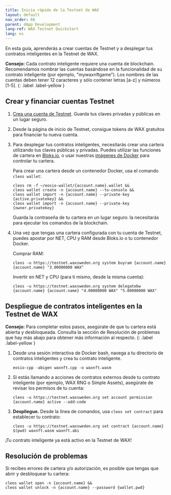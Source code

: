 ```yaml
---
title: Inicio rápido de la Testnet de WAX
layout: default
nav_order: 66
parent: dApp Development
lang-ref: WAX Testnet Quickstart
lang: es
---
```


En esta guía, aprenderás a crear cuentas de Testnet y a desplegar tus contratos inteligentes en la Testnet de WAX.

<strong>Consejo:</strong> Cada contrato inteligente requiere una cuenta de blockchain. Recomendamos nombrar las cuentas basándose en la funcionalidad de su contrato inteligente (por ejemplo, "mywaxnftgame"). Los nombres de las cuentas deben tener 12 caracteres y sólo contener letras [a-z] y números [1-5].
{: .label .label-yellow }

## Crear y financiar cuentas Testnet

1. <a href="https://waxsweden.org/testnet/" target="_blank">Crea una cuenta de Testnet</a>. Guarda tus claves privadas y públicas en un lugar seguro. 

2. Desde la página de inicio de Testnet, consigue tokens de WAX gratuitos para financiar tu nueva cuenta. 

3. Para desplegar tus contratos inteligentes, necesitarás crear una cartera utilizando tus claves públicas y privadas. Puedes utilizar las funciones de cartera en <a href="https://local.bloks.io/wallet/transfer?nodeUrl=testnet.waxsweden.org&coreSymbol=WAX&corePrecision=8&systemDomain=eosio&hyperionUrl=https%3A%2F%2Ftestnet.waxsweden.org" target="_blank">Bloks.io</a>, o usar nuestras [imágenes de Docker](/es/dapp-development/docker-setup/) para controlar tu cartera. 

    Para crear una cartera desde un contenedor Docker, usa el comando `cleos wallet`:

    ```shell
    cleos rm -f ~/eosio-wallet/{account.name}.wallet &&
    cleos wallet create -n {account.name} --to-console &&
    cleos wallet import -n {account.name} --private-key {active.privatekey} &&
    cleos wallet import -n {account.name} --private-key {owner.privatekey}
    ```

    Guarda la contraseña de tu cartera en un lugar seguro: la necesitarás para ejecutar los comandos de la blockchain.

4. Una vez que tengas una cartera configurada con tu cuenta de Testnet, puedes apostar por NET, CPU y RAM desde Bloks.io o tu contenedor Docker.

    Comprar RAM:

    ```shell
    cleos -u https://testnet.waxsweden.org system buyram {account.name} {account.name} "3.00000000 WAX"
    ```

    Invertir en NET y CPU (para ti mismo, desde la misma cuenta):

    ```shell
    cleos -u https://testnet.waxsweden.org system delegatebw {account.name} {account.name} "4.00000000 WAX" "5.00000000 WAX"
    ```

## Despliegue de contratos inteligentes en la Testnet de WAX

<strong>Consejo:</strong> Para completar estos pasos, asegúrate de que tu cartera está abierta y desbloqueada. Consulta la sección de Resolución de problemas que hay más abajo para obtener más información al respecto.
{: .label .label-yellow }

1. Desde una sesión interactiva de Docker bash, navega a tu directorio de contratos inteligentes y crea tu contrato inteligente.

    ```shell
    eosio-cpp -abigen waxnft.cpp -o waxnft.wasm 
    ```

2. Si estás llamando a acciones de contratos externos desde tu contrato inteligente (por ejemplo, WAX RNG o Simple Assets), asegúrate de revisar los permisos de tu cuenta:

    ```shell
    cleos -u https://testnet.waxsweden.org set account permission {account.name} active --add-code
    ```

3. **Despliegue.** Desde la línea de comandos, usa `cleos set contract` para establecer tu contrato: 

    ```shell
    cleos -u https://testnet.waxsweden.org set contract {account.name} $(pwd) waxnft.wasm waxnft.abi   
    ```

¡Tu contrato inteligente ya está activo en la Testnet de WAX! 

## Resolución de problemas

Si recibes errores de cartera y/o autorización, es posible que tengas que abrir y desbloquear tu cartera:

```shell
cleos wallet open -n {account.name} &&
cleos wallet unlock -n {account.name} --password {wallet.pwd}
```